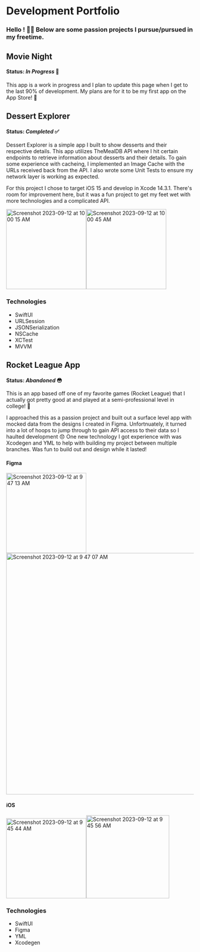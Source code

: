 # Development Portfolio
### Hello ! 🙋‍♂️ Below are some passion projects I pursue/pursued in my freetime.

## Movie Night

#### Status: _In Progress_ 👀

This app is a work in progress and I plan to update this page when I get to the last 90% of development. My plans are for it to be my first app on the App Store! 🤞

## Dessert Explorer

#### Status: _Completed_ ✅

Dessert Explorer is a simple app I built to show desserts and their respective details. This app utilizes TheMealDB API where I hit certain endpoints to retrieve information about desserts and their details. To gain some experience with cacheing, I implemented an Image Cache with the URLs received back from the API. I also wrote some Unit Tests to ensure my network layer is working as expected.

For this project I chose to target iOS 15 and develop in Xcode 14.3.1. There's room for improvement here, but it was a fun project to get my feet wet with more technologies and a complicated API.

<img width="215" alt="Screenshot 2023-09-12 at 10 00 15 AM" src="https://github.com/boone5/Dev-Portfolio/assets/67722664/12e054b8-539b-4136-a108-5be0c82f7c77"><img width="215" alt="Screenshot 2023-09-12 at 10 00 45 AM" src="https://github.com/boone5/Dev-Portfolio/assets/67722664/329f10f8-66aa-4f1e-ac84-7f5d31a0f39d">



### Technologies
- SwiftUI
- URLSession
- JSONSerialization
- NSCache
- XCTest
- MVVM

## Rocket League App

#### Status: _Abandoned_ 😳

This is an app based off one of my favorite games (Rocket League) that I actually got pretty good at and played at a semi-professional level in college! 🚀

I approached this as a passion project and built out a surface level app with mocked data from the designs I created in Figma. Unfortnuately, it turned into a lot of hoops to jump through to gain API access to their data so I haulted development 😞 One new technology I got experience with was Xcodegen and YML to help with building my project between multiple branches. Was fun to build out and design while it lasted!

#### Figma
<img width="215" alt="Screenshot 2023-09-12 at 9 47 13 AM" src="https://github.com/boone5/Dev-Portfolio/assets/67722664/ae4efc2d-9a3c-466d-b7ae-a8e33ba8dddb"><img width="648" alt="Screenshot 2023-09-12 at 9 47 07 AM" src="https://github.com/boone5/Dev-Portfolio/assets/67722664/759b069d-0355-4810-94c2-eaf84307b47f">

#### iOS 
<img width="215" alt="Screenshot 2023-09-12 at 9 45 44 AM" src="https://github.com/boone5/Dev-Portfolio/assets/67722664/82a41ad0-2373-4f16-8f3f-237926799201"><img width="223" alt="Screenshot 2023-09-12 at 9 45 56 AM" src="https://github.com/boone5/Dev-Portfolio/assets/67722664/49cca244-ad40-46c5-ba95-d7b3ce1d1b05">

### Technologies
- SwiftUI
- Figma
- YML
- Xcodegen
